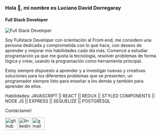 ### Hola 👋, mi nombre es Luciano David Dorregaray
#### Full Stack Developer
![Full Stack Developer](https://user-images.githubusercontent.com/5713670/87202985-820dcb80-c2b6-11ea-9f56-7ec461c497c3.gif)

Soy Fullstack Developer con orientación al Front-end, me considero una persona dedicada y comprometida con lo que hace, con deseos de aprender y mejorar mis habilidades cada día más. Comencé a estudiar programación ya que me gusta la tecnología, resolver problemas de forma lógica y crear, usando la programación como herramienta principal.

Estoy siempre dispuesto a aprender y a investigar nuevas y creativas soluciones para los diferentes problemas que se presenten, un programador siempre listo para enseñar a los demás y también para aprender de ellos.

Habilidades: JAVASCRIPT || REACT || REDUX || STYLED COMPONENTS || NODE JS || EXPRESS || SEQUELIZE || POSTGRESQL

Contáctame!:

[<img src='https://cdn.jsdelivr.net/npm/simple-icons@3.0.1/icons/github.svg' alt='github' height='40'>](https://github.com/lucianodavid22)  [<img src='https://cdn.jsdelivr.net/npm/simple-icons@3.0.1/icons/linkedin.svg' alt='linkedin' height='40'>](https://www.linkedin.com/in/https://www.linkedin.com/in/lucianodavid22//)  [<img src='https://cdn.jsdelivr.net/npm/simple-icons@3.0.1/icons/gmail.svg' alt='gmail' height='40'>](https://www.linkedin.com/in/lucianodavid22/)  

